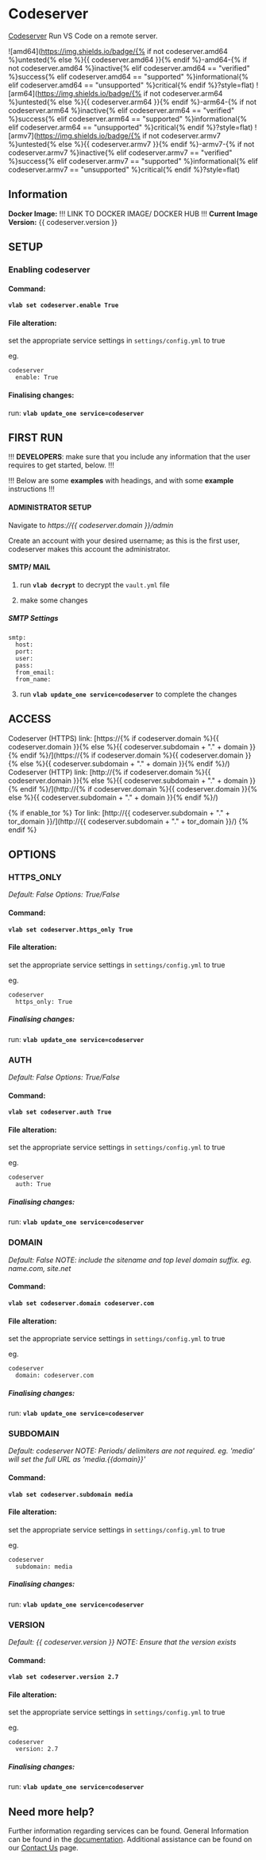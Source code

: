 # Codeserver

[Codeserver](https://github.com/cdr/code-server) Run VS Code on a remote server.

![amd64](https://img.shields.io/badge/{% if not codeserver.amd64 %}untested{% else %}{{ codeserver.amd64 }}{% endif %}-amd64-{% if not codeserver.amd64 %}inactive{% elif codeserver.amd64 == "verified" %}success{% elif codeserver.amd64 == "supported" %}informational{% elif codeserver.amd64 == "unsupported" %}critical{% endif %}?style=flat)
![arm64](https://img.shields.io/badge/{% if not codeserver.arm64 %}untested{% else %}{{ codeserver.arm64 }}{% endif %}-arm64-{% if not codeserver.arm64 %}inactive{% elif codeserver.arm64 == "verified" %}success{% elif codeserver.arm64 == "supported" %}informational{% elif codeserver.arm64 == "unsupported" %}critical{% endif %}?style=flat)
![armv7](https://img.shields.io/badge/{% if not codeserver.armv7 %}untested{% else %}{{ codeserver.armv7 }}{% endif %}-armv7-{% if not codeserver.armv7 %}inactive{% elif codeserver.armv7 == "verified" %}success{% elif codeserver.armv7 == "supported" %}informational{% elif codeserver.armv7 == "unsupported" %}critical{% endif %}?style=flat)

## Information


**Docker Image:** !!! LINK TO DOCKER IMAGE/ DOCKER HUB !!!
**Current Image Version:** {{ codeserver.version }}

## SETUP

### Enabling codeserver

#### Command:

**`vlab set codeserver.enable True`**

#### File alteration:

set the appropriate service settings in `settings/config.yml` to true

eg.
```
codeserver
  enable: True
```

#### Finalising changes:

run: **`vlab update_one service=codeserver`**

## FIRST RUN

!!! **DEVELOPERS**: make sure that you include any information that the user requires to get started, below. !!!

!!! Below are some **examples** with headings, and with some **example** instructions !!!

#### ADMINISTRATOR SETUP

Navigate to *https://{{ codeserver.domain }}/admin*

Create an account with your desired username; as this is the first user, codeserver makes this account the administrator.

#### SMTP/ MAIL

1. run **`vlab decrypt`** to decrypt the `vault.yml` file

2. make some changes


##### SMTP Settings
```
smtp:
  host:
  port:
  user:
  pass:
  from_email:
  from_name:
```

3. run **`vlab update_one service=codeserver`** to complete the changes


## ACCESS

Codeserver (HTTPS) link: [https://{% if codeserver.domain %}{{ codeserver.domain }}{% else %}{{ codeserver.subdomain + "." + domain }}{% endif %}/](https://{% if codeserver.domain %}{{ codeserver.domain }}{% else %}{{ codeserver.subdomain + "." + domain }}{% endif %}/)
Codeserver (HTTP) link: [http://{% if codeserver.domain %}{{ codeserver.domain }}{% else %}{{ codeserver.subdomain + "." + domain }}{% endif %}/](http://{% if codeserver.domain %}{{ codeserver.domain }}{% else %}{{ codeserver.subdomain + "." + domain }}{% endif %}/)

{% if enable_tor %}
Tor link: [http://{{ codeserver.subdomain + "." + tor_domain }}/](http://{{ codeserver.subdomain + "." + tor_domain }}/)
{% endif %}

## OPTIONS

### HTTPS_ONLY
*Default: False*
*Options: True/False*

#### Command:

**`vlab set codeserver.https_only True`**

#### File alteration:

set the appropriate service settings in `settings/config.yml` to true

eg.
```
codeserver
  https_only: True
````

##### Finalising changes:

run: **`vlab update_one service=codeserver`**

### AUTH
*Default: False*
*Options: True/False*

#### Command:

**`vlab set codeserver.auth True`**

#### File alteration:

set the appropriate service settings in `settings/config.yml` to true

eg.
```
codeserver
  auth: True
```

##### Finalising changes:

run: **`vlab update_one service=codeserver`**

### DOMAIN
*Default: False*
*NOTE: include the sitename and top level domain suffix. eg. name.com, site.net*

#### Command:

**`vlab set codeserver.domain codeserver.com`**

#### File alteration:

set the appropriate service settings in `settings/config.yml` to true

eg.
```
codeserver
  domain: codeserver.com
```

##### Finalising changes:

run: **`vlab update_one service=codeserver`**

### SUBDOMAIN
*Default: codeserver*
*NOTE: Periods/ delimiters are not required. eg. 'media' will set the full URL as 'media.{{domain}}'*

#### Command:

**`vlab set codeserver.subdomain media`**

#### File alteration:

set the appropriate service settings in `settings/config.yml` to true

eg.
```
codeserver
  subdomain: media
```

##### Finalising changes:

run: **`vlab update_one service=codeserver`**

### VERSION
*Default: {{  codeserver.version  }}*
*NOTE: Ensure that the version exists*

#### Command:

**`vlab set codeserver.version 2.7`**

#### File alteration:

set the appropriate service settings in `settings/config.yml` to true

eg.
```
codeserver
  version: 2.7
```

##### Finalising changes:

run: **`vlab update_one service=codeserver`**

## Need more help?
Further information regarding services can be found.
General Information can be found in the [documentation](https://docs.vivumlab.com).
Additional assistance can be found on our [Contact Us](https://docs.vivumlab.com/Contact-us) page.
